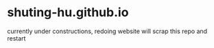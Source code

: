# shuting-hu.github.io
currently under constructions, redoing website will scrap this repo and restart
